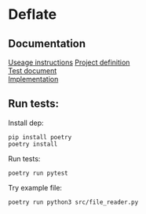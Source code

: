 # Deflate

## Documentation

[Useage instructions](https://github.com/LaihoE/tiralabra/blob/main/documentation/useage_instructions.md) 
[Project definition](https://github.com/LaihoE/tiralabra/blob/main/documentation/project_definition.md)  
[Test document](https://github.com/LaihoE/tiralabra/blob/main/documentation/test_document.md)  
[Implementation](https://github.com/LaihoE/tiralabra/blob/main/documentation/implementation.md) 



## Run tests:

Install dep:
```
pip install poetry
poetry install
```

Run tests:
```
poetry run pytest
```

Try example file:
```
poetry run python3 src/file_reader.py
```